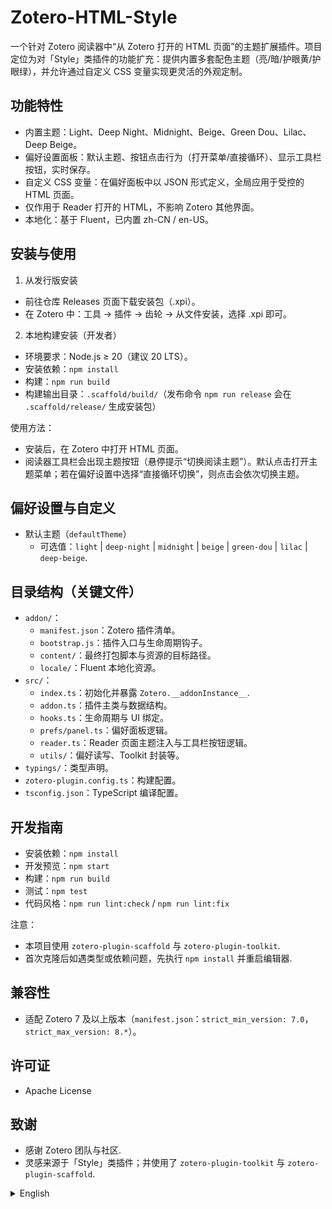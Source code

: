 # Zotero-HTML-Style

一个针对 Zotero 阅读器中“从 Zotero 打开的 HTML 页面”的主题扩展插件。项目定位为对「Style」类插件的功能扩充：提供内置多套配色主题（亮/暗/护眼黄/护眼绿），并允许通过自定义 CSS 变量实现更灵活的外观定制。

## 功能特性

 - 内置主题：Light、Deep Night、Midnight、Beige、Green Dou、Lilac、Deep Beige。
 - 偏好设置面板：默认主题、按钮点击行为（打开菜单/直接循环）、显示工具栏按钮，实时保存。
 - 自定义 CSS 变量：在偏好面板中以 JSON 形式定义，全局应用于受控的 HTML 页面。
 - 仅作用于 Reader 打开的 HTML，不影响 Zotero 其他界面。
 - 本地化：基于 Fluent，已内置 zh-CN / en-US。

## 安装与使用

1) 从发行版安装
- 前往仓库 Releases 页面下载安装包（.xpi）。
- 在 Zotero 中：工具 → 插件 → 齿轮 → 从文件安装，选择 .xpi 即可。

2) 本地构建安装（开发者）
- 环境要求：Node.js ≥ 20（建议 20 LTS）。
- 安装依赖：`npm install`
- 构建：`npm run build`
- 构建输出目录：`.scaffold/build/`（发布命令 `npm run release` 会在 `.scaffold/release/` 生成安装包）

使用方法：
- 安装后，在 Zotero 中打开 HTML 页面。
 - 阅读器工具栏会出现主题按钮（悬停提示“切换阅读主题”）。默认点击打开主题菜单；若在偏好设置中选择“直接循环切换”，则点击会依次切换主题。

## 偏好设置与自定义

- 默认主题（`defaultTheme`）
  - 可选值：`light` | `deep-night` | `midnight` | `beige` | `green-dou` | `lilac` | `deep-beige`.

## 目录结构（关键文件）

- `addon/`：
  - `manifest.json`：Zotero 插件清单。
  - `bootstrap.js`：插件入口与生命周期钩子。
  - `content/`：最终打包脚本与资源的目标路径。
  - `locale/`：Fluent 本地化资源。
- `src/`：
  - `index.ts`：初始化并暴露 `Zotero.__addonInstance__`.
  - `addon.ts`：插件主类与数据结构。
  - `hooks.ts`：生命周期与 UI 绑定。
  - `prefs/panel.ts`：偏好面板逻辑。
  - `reader.ts`：Reader 页面主题注入与工具栏按钮逻辑。
  - `utils/`：偏好读写、Toolkit 封装等。
- `typings/`：类型声明。
- `zotero-plugin.config.ts`：构建配置。
- `tsconfig.json`：TypeScript 编译配置。

## 开发指南

- 安装依赖：`npm install`
- 开发预览：`npm start`
- 构建：`npm run build`
- 测试：`npm test`
- 代码风格：`npm run lint:check` / `npm run lint:fix`

注意：
- 本项目使用 `zotero-plugin-scaffold` 与 `zotero-plugin-toolkit`.
- 首次克隆后如遇类型或依赖问题，先执行 `npm install` 并重启编辑器.

## 兼容性

- 适配 Zotero 7 及以上版本（`manifest.json`：`strict_min_version: 7.0`，`strict_max_version: 8.*`）。

## 许可证

- Apache License

## 致谢

- 感谢 Zotero 团队与社区.
- 灵感来源于「Style」类插件；并使用了 `zotero-plugin-toolkit` 与 `zotero-plugin-scaffold`.

<details>
<summary>English</summary>

# Zotero Theme Switcher

An add-on for themes in “HTML pages opened from Zotero” inside the Zotero Reader. It extends the idea of Style add-ons: ships multiple built-in themes and lets you customize appearance via CSS variables.

## Features

- Built-in themes: Light, Deep Night, Midnight, Beige, Green Dou, Lilac, Deep Beige.
- Preferences panel: default theme, button click behavior (open menu/cycle), show toolbar button, live-save.
- Custom CSS variables: define them as JSON in Preferences and they apply to controlled HTML pages.
- Only affects HTML opened in the Reader, not other Zotero UI.
- Localization: Fluent-based, with zh-CN / en-US .

## Install & Use

1) From Releases
- Download the .xpi from the Releases page.
- In Zotero: Tools → Add-ons → gear icon → Install from File… choose the .xpi.

2) Build locally (for developers)
- Requirements: Node.js ≥ 20 (recommended 20 LTS).
- Install deps: `npm install`
- Build: `npm run build`
- Output: `.scaffold/build/` (release: `npm run release` produces `.scaffold/release/`)

Usage:
- Open an HTML page in Zotero Reader.
- A toolbar button appears (tooltip: “Switch reading theme”). By default click opens a theme menu; if you set “cycle” in Preferences, clicking will cycle themes.

## Preferences

- defaultTheme
  - One of: `light` | `deep-night` | `midnight` | `beige` | `green-dou` | `lilac` | `deep-beige`.

## Structure

- `addon/`: `manifest.json`, `bootstrap.js`, `content/`, `locale/`
- `src/`: `index.ts`, `addon.ts`, `hooks.ts`, `prefs/panel.ts`, `reader.ts`, `utils/`
- `typings/`, `zotero-plugin.config.ts`, `tsconfig.json`

## Development

- `npm install`
- `npm start`
- `npm run build`
- `npm test`
- Lint: `npm run lint:check` / `npm run lint:fix`

## Compatibility

- Targets Zotero 7+ (`manifest.json`: `strict_min_version: 7.0`, `strict_max_version: 8.*`).

## License

- Apache License

## Acknowledgements

- Thanks to the Zotero team and community.
- Inspired by Style add-ons; built with `zotero-plugin-toolkit` and `zotero-plugin-scaffold`.

</details>
